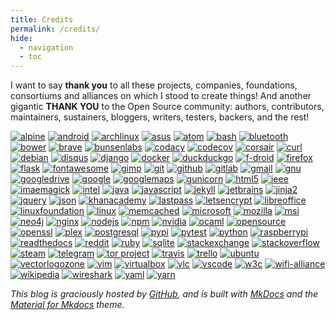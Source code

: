 ```yaml
---
title: Credits
permalink: /credits/
hide:
  - navigation
  - toc
---
```


I want to say **thank you** to all these projects, companies, foundations, consortiums and alliances on which I stood to create things! And another gigantic **THANK YOU** to the Open Source community: authors, contributors, maintainers, sustainers, bloggers, writers, testers, backers, and the rest!

<!--
[![coveralls]()](https://coveralls.io/)
[![memcached]()](https://www.memcached.org/)
[![pycharm]()](https://www.jetbrains.com/pycharm/)
[![pyup]()](https://pyup.io/)
[![qtile]()](http://www.qtile.org/)
[![raspbian]()](https://www.raspberrypi.org/downloads/raspbian/)
[![tails]()](https://tails.boum.org/)
[![terminator]()](https://gnometerminator.blogspot.com/)
[![termux]()](https://termux.com/)
[![tomb]()](https://www.dyne.org/software/tomb/)
[![tox]()](https://tox.readthedocs.io/en/latest/)
[![unistra]()](https://www.unistra.fr/index.php?id=accueil)
-->

[![alpine](https://www.vectorlogo.zone/logos/alpinelinux/alpinelinux-ar21.svg)](https://alpinelinux.org/?utm_source=vectorlogozone&utm_medium=referrer)
[![android](https://www.vectorlogo.zone/logos/android/android-ar21.svg)](https://www.android.com/?utm_source=vectorlogozone&utm_medium=referrer)
[![archlinux](https://www.vectorlogo.zone/logos/archlinux/archlinux-ar21.svg)](https://www.archlinux.org/?utm_source=vectorlogozone&utm_medium=referrer)
[![asus](https://www.vectorlogo.zone/logos/asus/asus-ar21.svg)](https://www.asus.com/us/?utm_source=vectorlogozone&utm_medium=referrer)
[![atom](https://www.vectorlogo.zone/logos/atom_io/atom_io-ar21.svg)](https://atom.io/?utm_source=vectorlogozone&utm_medium=referrer)
[![bash](https://www.vectorlogo.zone/logos/gnu_bash/gnu_bash-ar21.svg)](https://www.gnu.org/software/bash/?utm_source=vectorlogozone&utm_medium=referrer)
[![bluetooth](https://www.vectorlogo.zone/logos/bluetooth/bluetooth-ar21.svg)](https://www.bluetooth.com/?utm_source=vectorlogozone&utm_medium=referrer)
[![bower](https://www.vectorlogo.zone/logos/bower/bower-ar21.svg)](https://bower.io/?utm_source=vectorlogozone&utm_medium=referrer)
[![brave](https://www.vectorlogo.zone/logos/brave/brave-ar21.svg)](https://brave.com/?utm_source=vectorlogozone&utm_medium=referrer)
[![bunsenlabs](https://www.vectorlogo.zone/logos/bunsenlabs/bunsenlabs-ar21.svg)](https://www.bunsenlabs.org/?utm_source=vectorlogozone&utm_medium=referrer)
[![codacy](https://www.vectorlogo.zone/logos/codacy/codacy-ar21.svg)](https://www.codacy.com/?utm_source=vectorlogozone&utm_medium=referrer)
[![codecov](https://www.vectorlogo.zone/logos/codecovio/codecov-ar21.svg)](https://codecov.io/?utm_source=vectorlogozone&utm_medium=referrer)
[![corsair](https://www.vectorlogo.zone/logos/corsair/corsair-ar21.svg)](https://www.corsair.com/us/en/?utm_source=vectorlogozone&utm_medium=referrer)
[![curl](https://www.vectorlogo.zone/logos/curl_haxx/curl_haxx-ar21.svg)](https://curl.haxx.se/?utm_source=vectorlogozone&utm_medium=referrer)
[![debian](https://www.vectorlogo.zone/logos/debian/debian-ar21.svg)](https://www.debian.org/?utm_source=vectorlogozone&utm_medium=referrer)
[![disqus](https://www.vectorlogo.zone/logos/disqus/disqus-ar21.svg)](https://disqus.com/?utm_source=vectorlogozone&utm_medium=referrer)
[![django](https://www.vectorlogo.zone/logos/djangoproject/djangoproject-ar21.svg)](https://www.djangoproject.com/?utm_source=vectorlogozone&utm_medium=referrer)
[![docker](https://www.vectorlogo.zone/logos/docker/docker-ar21.svg)](https://www.docker.com/?utm_source=vectorlogozone&utm_medium=referrer)
[![duckduckgo](https://www.vectorlogo.zone/logos/duckduckgo/duckduckgo-ar21.svg)](https://duckduckgo.com/?utm_source=vectorlogozone&utm_medium=referrer)
[![f-droid](https://www.vectorlogo.zone/logos/f-droid/f-droid-ar21.svg)](https://f-droid.org/?utm_source=vectorlogozone&utm_medium=referrer)
[![firefox](https://www.vectorlogo.zone/logos/firefox/firefox-ar21.svg)](https://www.mozilla.org/en-US/firefox/?utm_source=vectorlogozone&utm_medium=referrer)
[![flask](https://www.vectorlogo.zone/logos/pocoo_flask/pocoo_flask-ar21.svg)](http://flask.pocoo.org/?utm_source=vectorlogozone&utm_medium=referrer)
[![fontawesome](https://www.vectorlogo.zone/logos/font-awesome/font-awesome-ar21.svg)](http://fontawesome.io/?utm_source=vectorlogozone&utm_medium=referrer)
[![gimp](https://www.vectorlogo.zone/logos/gimp/gimp-ar21.svg)](https://www.gimp.org/?utm_source=vectorlogozone&utm_medium=referrer)
[![git](https://www.vectorlogo.zone/logos/git-scm/git-scm-ar21.svg)](https://git-scm.com/?utm_source=vectorlogozone&utm_medium=referrer)
[![github](https://www.vectorlogo.zone/logos/github/github-ar21.svg)](https://github.com/?utm_source=vectorlogozone&utm_medium=referrer)
[![gitlab](https://www.vectorlogo.zone/logos/gitlab/gitlab-ar21.svg)](https://about.gitlab.com/?utm_source=vectorlogozone&utm_medium=referrer)
[![gmail](https://www.vectorlogo.zone/logos/gmail/gmail-ar21.svg)](https://www.gmail.com/?utm_source=vectorlogozone&utm_medium=referrer)
[![gnu](https://www.vectorlogo.zone/logos/gnu/gnu-ar21.svg)](https://www.gnu.org/?utm_source=vectorlogozone&utm_medium=referrer)
[![googledrive](https://www.vectorlogo.zone/logos/google_drive/google_drive-ar21.svg)](https://www.google.com/drive/?utm_source=vectorlogozone&utm_medium=referrer)
[![google](https://www.vectorlogo.zone/logos/google/google-ar21.svg)](https://www.google.com/?utm_source=vectorlogozone&utm_medium=referrer)
[![googlemaps](https://www.vectorlogo.zone/logos/google_maps/google_maps-ar21.svg)](https://maps.google.com/?utm_source=vectorlogozone&utm_medium=referrer)
[![gunicorn](https://www.vectorlogo.zone/logos/gunicorn/gunicorn-ar21.svg)](http://gunicorn.org/?utm_source=vectorlogozone&utm_medium=referrer)
[![html5](https://www.vectorlogo.zone/logos/w3_html5/w3_html5-ar21.svg)](https://www.w3.org/TR/html/?utm_source=vectorlogozone&utm_medium=referrer)
[![ieee](https://www.vectorlogo.zone/logos/ieee/ieee-ar21.svg)](https://www.ieee.org/?utm_source=vectorlogozone&utm_medium=referrer)
[![imaemagick](https://www.vectorlogo.zone/logos/imagemagick/imagemagick-ar21.svg)](https://www.imagemagick.org/?utm_source=vectorlogozone&utm_medium=referrer)
[![intel](https://www.vectorlogo.zone/logos/intel/intel-ar21.svg)](https://www.intel.com/?utm_source=vectorlogozone&utm_medium=referrer)
[![java](https://www.vectorlogo.zone/logos/java/java-ar21.svg)](https://www.java.com/?utm_source=vectorlogozone&utm_medium=referrer)
[![javascript](https://www.vectorlogo.zone/logos/javascript/javascript-ar21.svg)](https://developer.mozilla.org/en-US/docs/Web/JavaScript?utm_source=vectorlogozone&utm_medium=referrer)
[![jekyll](https://www.vectorlogo.zone/logos/jekyllrb/jekyllrb-ar21.svg)](https://jekyllrb.com/?utm_source=vectorlogozone&utm_medium=referrer)
[![jetbrains](https://www.vectorlogo.zone/logos/jetbrains/jetbrains-ar21.svg)](http://www.jetbrains.com/?utm_source=vectorlogozone&utm_medium=referrer)
[![jinja2](https://www.vectorlogo.zone/logos/pocoo_jinja/pocoo_jinja-ar21.svg)](http://jinja.pocoo.org/?utm_source=vectorlogozone&utm_medium=referrer)
[![jquery](https://www.vectorlogo.zone/logos/jquery/jquery-ar21.svg)](https://jquery.com/?utm_source=vectorlogozone&utm_medium=referrer)
[![json](https://www.vectorlogo.zone/logos/json/json-ar21.svg)](http://json.org/?utm_source=vectorlogozone&utm_medium=referrer)
[![khanacademy](https://www.vectorlogo.zone/logos/khanacademy/khanacademy-ar21.svg)](https://www.khanacademy.org/?utm_source=vectorlogozone&utm_medium=referrer)
[![lastpass](https://www.vectorlogo.zone/logos/lastpass/lastpass-ar21.svg)](https://www.lastpass.com/?utm_source=vectorlogozone&utm_medium=referrer)
[![letsencrypt](https://www.vectorlogo.zone/logos/letsencrypt/letsencrypt-ar21.svg)](https://letsencrypt.org/?utm_source=vectorlogozone&utm_medium=referrer)
[![libreoffice](https://www.vectorlogo.zone/logos/libreoffice/libreoffice-ar21.svg)](http://www.libreoffice.org/?utm_source=vectorlogozone&utm_medium=referrer)
[![linuxfoundation](https://www.vectorlogo.zone/logos/linuxfoundation/linuxfoundation-ar21.svg)](https://www.linuxfoundation.org/?utm_source=vectorlogozone&utm_medium=referrer)
[![linux](https://www.vectorlogo.zone/logos/linux/linux-ar21.svg)](https://www.linux.com/?utm_source=vectorlogozone&utm_medium=referrer)
[![memcached](https://www.vectorlogo.zone/logos/memcached/memcached-ar21.svg)](https://memcached.org/?utm_source=vectorlogozone&utm_medium=referrer)
[![microsoft](https://www.vectorlogo.zone/logos/microsoft/microsoft-ar21.svg)](https://www.microsoft.com/?utm_source=vectorlogozone&utm_medium=referrer)
[![mozilla](https://www.vectorlogo.zone/logos/mozilla/mozilla-ar21.svg)](https://www.mozilla.org/?utm_source=vectorlogozone&utm_medium=referrer)
[![msi](https://www.vectorlogo.zone/logos/msi/msi-ar21.svg)](https://us.msi.com/?utm_source=vectorlogozone&utm_medium=referrer)
[![neo4j](https://www.vectorlogo.zone/logos/neo4j/neo4j-ar21.svg)](https://neo4j.com/?utm_source=vectorlogozone&utm_medium=referrer)
[![nginx](https://www.vectorlogo.zone/logos/nginx/nginx-ar21.svg)](https://www.nginx.com/?utm_source=vectorlogozone&utm_medium=referrer)
[![nodejs](https://www.vectorlogo.zone/logos/nodejs/nodejs-ar21.svg)](https://nodejs.org/?utm_source=vectorlogozone&utm_medium=referrer)
[![npm](https://www.vectorlogo.zone/logos/npmjs/npmjs-ar21.svg)](https://www.npmjs.com/?utm_source=vectorlogozone&utm_medium=referrer)
[![nvidia](https://www.vectorlogo.zone/logos/nvidia/nvidia-ar21.svg)](http://www.nvidia.com/page/home.html?utm_source=vectorlogozone&utm_medium=referrer)
[![ocaml](https://www.vectorlogo.zone/logos/ocaml/ocaml-ar21.svg)](https://ocaml.org/?utm_source=vectorlogozone&utm_medium=referrer)
[![opensource](https://www.vectorlogo.zone/logos/opensource/opensource-ar21.svg)](https://opensource.org/?utm_source=vectorlogozone&utm_medium=referrer)
[![openssl](https://www.vectorlogo.zone/logos/openssl/openssl-ar21.svg)](https://www.openssl.org/?utm_source=vectorlogozone&utm_medium=referrer)
[![plex](https://www.vectorlogo.zone/logos/plextv/plextv-ar21.svg)](https://www.plex.tv/?utm_source=vectorlogozone&utm_medium=referrer)
[![postgresql](https://www.vectorlogo.zone/logos/postgresql/postgresql-ar21.svg)](http://www.postgresql.org/?utm_source=vectorlogozone&utm_medium=referrer)
[![pypi](https://www.vectorlogo.zone/logos/pypi/pypi-ar21.svg)](https://pypi.org/?utm_source=vectorlogozone&utm_medium=referrer)
[![pytest](https://www.vectorlogo.zone/logos/pytest/pytest-ar21.svg)](https://docs.pytest.org/en/latest/?utm_source=vectorlogozone&utm_medium=referrer)
[![python](https://www.vectorlogo.zone/logos/python/python-ar21.svg)](https://www.python.org/?utm_source=vectorlogozone&utm_medium=referrer)
[![raspberrypi](https://www.vectorlogo.zone/logos/raspberrypi/raspberrypi-ar21.svg)](https://www.raspberrypi.org/?utm_source=vectorlogozone&utm_medium=referrer)
[![readthedocs](https://www.vectorlogo.zone/logos/readthedocsio/readthedocsio-ar21.svg)](https://readthedocs.org/en/latest/?utm_source=vectorlogozone&utm_medium=referrer)
[![reddit](https://www.vectorlogo.zone/logos/reddit/reddit-ar21.svg)](https://www.reddit.com/?utm_source=vectorlogozone&utm_medium=referrer)
[![ruby](https://www.vectorlogo.zone/logos/ruby-lang/ruby-lang-ar21.svg)](https://www.ruby-lang.org/en/?utm_source=vectorlogozone&utm_medium=referrer)
[![sqlite](https://www.vectorlogo.zone/logos/sqlite/sqlite-ar21.svg)](https://sqlite.org/?utm_source=vectorlogozone&utm_medium=referrer)
[![stackexchange](https://www.vectorlogo.zone/logos/stackexchange/stackexchange-ar21.svg)](https://stackexchange.com/?utm_source=vectorlogozone&utm_medium=referrer)
[![stackoverflow](https://www.vectorlogo.zone/logos/stackoverflow/stackoverflow-ar21.svg)](https://stackoverflow.com/?utm_source=vectorlogozone&utm_medium=referrer)
[![steam](https://www.vectorlogo.zone/logos/steampowered/steampowered-ar21.svg)](https://store.steampowered.com/?utm_source=vectorlogozone&utm_medium=referrer)
[![telegram](https://www.vectorlogo.zone/logos/telegram/telegram-ar21.svg)](https://telegram.org/?utm_source=vectorlogozone&utm_medium=referrer)
[![tor project](https://www.vectorlogo.zone/logos/torproject/torproject-ar21.svg)](https://www.torproject.org/?utm_source=vectorlogozone&utm_medium=referrer)
[![travis](https://www.vectorlogo.zone/logos/travis-ci/travis-ci-ar21.svg)](https://travis-ci.org/?utm_source=vectorlogozone&utm_medium=referrer)
[![trello](https://www.vectorlogo.zone/logos/trello/trello-ar21.svg)](https://trello.com/?utm_source=vectorlogozone&utm_medium=referrer)
[![ubuntu](https://www.vectorlogo.zone/logos/ubuntu/ubuntu-ar21.svg)](https://www.ubuntu.com/?utm_source=vectorlogozone&utm_medium=referrer)
[![vectorlogozone](https://www.vectorlogo.zone/logos/vectorlogozone/vectorlogozone-ar21.svg)](https://www.vectorlogo.zone/)
[![vim](https://www.vectorlogo.zone/logos/vim/vim-ar21.svg)](https://www.vim.org/?utm_source=vectorlogozone&utm_medium=referrer)
[![virtualbox](https://www.vectorlogo.zone/logos/virtualbox/virtualbox-ar21.svg)](https://www.virtualbox.org/?utm_source=vectorlogozone&utm_medium=referrer)
[![vlc](https://www.vectorlogo.zone/logos/videolan_vlc/videolan_vlc-ar21.svg)](https://www.videolan.org/vlc/?utm_source=vectorlogozone&utm_medium=referrer)
[![vscode](https://www.vectorlogo.zone/logos/visualstudio_code/visualstudio_code-ar21.svg)](https://code.visualstudio.com/?utm_source=vectorlogozone&utm_medium=referrer)
[![w3c](https://www.vectorlogo.zone/logos/w3c/w3c-ar21.svg)](http://www.w3.org/?utm_source=vectorlogozone&utm_medium=referrer)
[![wifi-alliance](https://www.vectorlogo.zone/logos/wi-fi/wi-fi-ar21.svg)](https://www.wi-fi.org/?utm_source=vectorlogozone&utm_medium=referrer)
[![wikipedia](https://www.vectorlogo.zone/logos/wikipedia/wikipedia-ar21.svg)](https://en.wikipedia.org/wiki/Main_Page?utm_source=vectorlogozone&utm_medium=referrer)
[![wireshark](https://www.vectorlogo.zone/logos/wireshark/wireshark-ar21.svg)](https://www.wireshark.org/?utm_source=vectorlogozone&utm_medium=referrer)
[![yaml](https://www.vectorlogo.zone/logos/yaml/yaml-ar21.svg)](http://yaml.org/?utm_source=vectorlogozone&utm_medium=referrer)
[![yarn](https://www.vectorlogo.zone/logos/yarnpkg/yarnpkg-ar21.svg)](https://yarnpkg.com/en/?utm_source=vectorlogozone&utm_medium=referrer)

*This blog is graciously hosted by [GitHub](https://github.com), and is built with [MkDocs](https://mkdocs.org) and the [Material for Mkdocs](https://squidfunk.github.io/mkdocs-material/) theme.*
